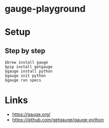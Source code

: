 # gauge-playground

# Setup

## Step by step

```
$brew install gauge
$pip install getgauge
$gauge install python
$gauge init python
$gauge run specs
```

# Links
* https://gauge.org/
* https://github.com/getgauge/gauge-python

